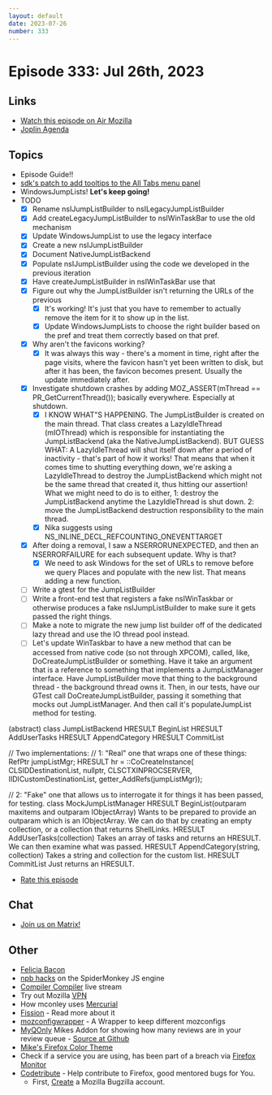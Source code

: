 ```yaml
---
layout: default
date: 2023-07-26
number: 333
---
```


# Episode 333: Jul 26th, 2023

## Links
* [Watch this episode on Air Mozilla](https://mzl.la/joy-of-coding-2023-07-26)
* [Joplin Agenda](https://mikeconley.ca/joc/agendas/Episode-0333.html)

## Topics
* Episode Guide!!
* [sdk's patch to add tooltips to the All Tabs menu panel](https://phabricator.services.mozilla.com/D183102)
* WindowsJumpLists! <b>Let's keep going!</b>
* TODO
  - [x] Rename nsIJumpListBuilder to nsILegacyJumpListBuilder
  - [x] Add createLegacyJumpListBuilder to nsIWinTaskBar to use the old mechanism
  - [x] Update WindowsJumpList to use the legacy interface
  - [x] Create a new nsIJumpListBuilder
  - [x] Document NativeJumpListBackend
  - [x] Populate nsIJumpListBuilder using the code we developed in the previous iteration
  - [x] Have createJumpListBuilder in nsIWinTaskBar use that
  - [x] Figure out why the JumpListBuilder isn't returning the URLs of the previous
    - [x] It's working! It's just that you have to remember to actually remove the item for it to show up in the list.
    - [x] Update WindowsJumpLists to choose the right builder based on the pref and treat them correctly based on that pref.
  - [x] Why aren't the favicons working?
    - [x] It was always this way - there's a moment in time, right after the page visits, where the favicon hasn't yet been written to disk, but after it has been, the favicon becomes present. Usually the update immediately after.
  - [x] Investigate shutdown crashes by adding MOZ_ASSERT(mThread == PR_GetCurrentThread()); basically everywhere. Especially at shutdown.
    - [x] I KNOW WHAT"S HAPPENING. The JumpListBuilder is created on the main thread. That class creates a LazyIdleThread (mIOThread) which is responsible for instantiating the JumpListBackend (aka the NativeJumpListBackend). BUT GUESS WHAT: A LazyIdleThread will shut itself down after a period of inactivity - that's part of how it works! That means that when it comes time to shutting everything down, we're asking a LazyIdleThread to destroy the JumpListBackend which might not be the same thread that created it, thus hitting our assertion! What we might need to do is to either, 1: destroy the JumpListBackend anytime the LazyIdleThread is shut down. 2: move the JumpListBackend destruction responsibility to the main thread.
    - [x] Nika suggests using NS_INLINE_DECL_REFCOUNTING_ONEVENTTARGET
  - [x] After doing a removal, I saw a NSERRORUNEXPECTED, and then an NSERRORFAILURE for each subsequent update. Why is that?
    - [x] We need to ask Windows for the set of URLs to remove before we query Places and populate with the new list. That means adding a new function.
  - [ ] Write a gtest for the JumpListBuilder
  - [ ] Write a front-end test that registers a fake nsIWinTaskbar or otherwise produces a fake nsIJumpListBuilder to make sure it gets passed the right things.
  - [ ] Make a note to migrate the new jump list builder off of the dedicated lazy thread and use the IO thread pool instead.
  - [ ] Let's update WinTaskbar to have a new method that can be accessed from native code (so not through XPCOM), called, like, DoCreateJumpListBuilder or something. Have it take an argument that is a reference to something that implements a JumpListManager interface. Have JumpListBuilder move that thing to the background thread - the background thread owns it. Then, in our tests, have our GTest call DoCreateJumpListBuilder, passing it something that mocks out JumpListManager. And then call it's populateJumpList method for testing.

 (abstract) class JumpListBackend HRESULT BeginList HRESULT AddUserTasks HRESULT AppendCategory HRESULT CommitList

// Two implementations: // 1: "Real" one that wraps one of these things: RefPtr jumpListMgr; HRESULT hr = ::CoCreateInstance( CLSIDDestinationList, nullptr, CLSCTXINPROCSERVER, IIDICustomDestinationList, getter_AddRefs(jumpListMgr));

// 2: "Fake" one that allows us to interrogate it for things it has been passed, for testing. class MockJumpListManager HRESULT BeginList(outparam maxitems and outparam IObjectArray) Wants to be prepared to provide an outparam which is an IObjectArray. We can do that by creating an empty collection, or a collection that returns ShellLinks. HRESULT AddUserTasks(collection) Takes an array of tasks and returns an HRESULT. We can then examine what was passed. HRESULT AppendCategory(string, collection) Takes a string and collection for the custom list. HRESULT CommitList Just returns an HRESULT.

* [Rate this episode](https://forms.gle/9H7fhG69rdGg4Cx98)

## Chat
* [Join us on Matrix!](https://matrix.to/#/!enWuAmKDOEEPYejXRk:mozilla.org?via=mozilla.org&via=raim.ist)

## Other
* [Felicia Bacon](https://www.youtube.com/channel/UCMtqVykGztIYmj7OpFf7oeQ/videos)
* [npb hacks](https://www.twitch.tv/BackToTheCode) on the SpiderMonkey JS engine
* [Compiler Compiler](https://www.twitch.tv/codehag) live stream
* Try out Mozilla [VPN](https://vpn.mozilla.org/)
* How mconley uses [Mercurial](https://mikeconley.github.io/documents/How_mconley_uses_Mercurial_for_Mozilla_code)
* [Fission](https://firefox-source-docs.mozilla.org/dom/dom/Fission.html) - Read more about it
* [mozconfigwrapper](https://github.com/ahal/mozconfigwrapper) - A Wrapper to keep different mozconfigs
* [MyQOnly](https://addons.mozilla.org/en-US/firefox/addon/myqonly/) Mikes Addon for showing how many reviews are in your review queue - [Source at Github](https://github.com/mikeconley/myqonly)
* [Mike's Firefox Color Theme](https://addons.mozilla.org/en-US/firefox/addon/electricbluegaloo/)
* Check if a service you are using, has been part of a breach via [Firefox Monitor](https://monitor.firefox.com/breaches)
* [Codetribute](https://codetribute.mozilla.org/) - Help contribute to Firefox, good mentored bugs for You.
  - First, [Create](https://bugzilla.mozilla.org/createaccount.cgi) a Mozilla Bugzilla account.

